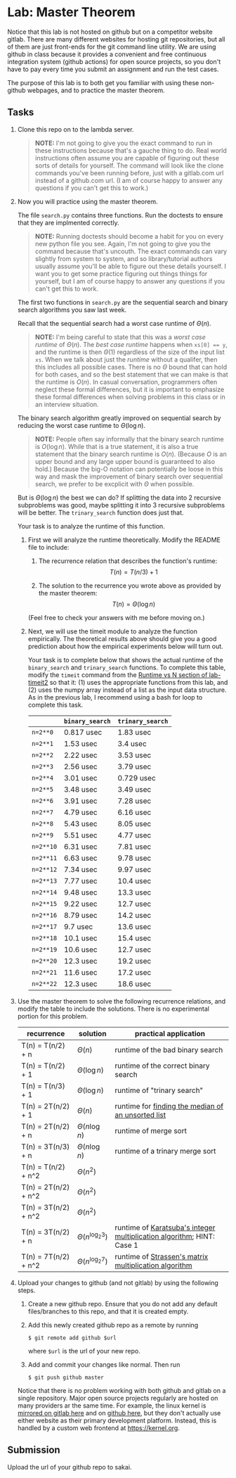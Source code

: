 # Lab: Master Theorem

Notice that this lab is not hosted on github but on a competitor website gitlab.
There are many different websites for hosting git repositories,
but all of them are just front-ends for the git command line utility.
We are using github in class because it provides a convenient and free continuous integration system (github actions) for open source projects,
so you don't have to pay every time you submit an assignment and run the test cases.

The purpose of this lab is to both get you familiar with using these non-github webpages, and to practice the master theorem.

## Tasks

1. Clone this repo on to the lambda server.

    > **NOTE:**
    > I'm not going to give you the exact command to run in these instructions because that's a gauche thing to do.
    > Real world instructions often assume you are capable of figuring out these sorts of details for yourself.
    > The command will look like the clone commands you've been running before, just with a gitlab.com url instead of a github.com url.
    > (I am of course happy to answer any questions if you can't get this to work.)

1. Now you will practice using the master theorem.

    The file `search.py` contains three functions.
    Run the doctests to ensure that they are implmented correctly.

    > **NOTE:**
    > Running doctests should become a habit for you on every new python file you see.
    > Again, I'm not going to give you the command because that's uncouth.
    > The exact commands can vary slightly from system to system,
    > and so library/tutorial authors usually assume you'll be able to figure out these details yourself.
    > I want you to get some practice figuring out things things for yourself,
    > but I am of course happy to answer any questions if you can't get this to work.

    The first two functions in `search.py` are the sequential search and binary search algorithms you saw last week.

    Recall that the sequential search had a worst case runtime of $\Theta(n)$.

    > **NOTE:**
    > I'm being careful to state that this was a *worst case runtime* of $\Theta(n)$.
    > The *best case runtime* happens when `xs[0] == y`,
    > and the runtime is then $\Theta(1)$ regardless of the size of the input list `xs`.
    > When we talk about just the *runtime* without a qualifer,
    > then this includes all possible cases.
    > There is no $\Theta$ bound that can hold for both cases,
    > and so the best statement that we can make is that the runtime is $O(n)$.
    > In casual conversation, programmers often neglect these formal differences,
    > but it is important to emphasize these formal differences when solving problems in this class or in an interview situation.

    The binary search algorithm greatly improved on sequential search by reducing the worst case runtime to $\Theta(\log n)$.

    > **NOTE:**
    > People often say informally that the binary search runtime is $O(\log n)$.
    > While that is a true statement, it is also a true statement that the binary search runtime is $O(n)$.
    > (Because $O$ is an upper bound and any large upper bound is guaranteed to also hold.)
    > Because the big-O notation can potentially be loose in this way and mask the improvement of binary search over sequential search,
    > we prefer to be excplicit with $\Theta$ when possible.

    But is $\Theta(\log n)$ the best we can do?
    If splitting the data into 2 recursive subproblems was good,
    maybe splitting it into 3 recursive subproblems will be better.
    The `trinary_search` function does just that.

    Your task is to analyze the runtime of this function.

    1. First we will analyze the runtime theoretically.
        Modify the README file to include:
    
        1. The recurrence relation that describes the function's runtime:
            $$T(n) = T(n/3) + 1$$


        1. The solution to the recurrence you wrote above as provided by the master theorem:
            $$T(n) = \Theta({\log n})$$

        (Feel free to check your answers with me before moving on.)
    
    1. Next, we will use the timeit module to analyze the function empirically.
        The theoretical results above should give you a good prediction about how the empirical experiments below will turn out.

        Your task is to complete below that shows the actual runtime of the `binary_search` and `trinary_search` functions.
        To complete this table, modify the `timeit` command from the [Runtime vs N section of lab-timeit2](https://github.com/mikeizbicki/lab-timeit2#runtime-vs-n) so that it: (1) uses the appropriate functions from this lab, and (2) uses the numpy array instead of a list as the input data structure.
        As in the previous lab, I recommend using a bash for loop to complete this task.

        |                | `binary_search`           | `trinary_search`      |
        | -------------- | ------------------------- | --------------------- | 
        | `n=2**0`       | 0.817 usec                |  1.83 usec            |
        | `n=2**1`       | 1.53 usec                 |  3.4 usec             |
        | `n=2**2`       | 2.22 usec                 |  3.53 usec            |
        | `n=2**3`       | 2.56 usec                 |  3.79 usec            |
        | `n=2**4`       | 3.01 usec                 |  0.729 usec           |
        | `n=2**5`       | 3.48 usec                 |  3.49 usec            |
        | `n=2**6`       | 3.91 usec                 |  7.28 usec            |
        | `n=2**7`       | 4.79 usec                 |  6.16 usec            |
        | `n=2**8`       | 5.43 usec                 |  8.05 usec            |
        | `n=2**9`       | 5.51 usec                 |  4.77 usec            |
        | `n=2**10`      | 6.31 usec                 |  7.81 usec            |
        | `n=2**11`      | 6.63 usec                 |  9.78 usec            |
        | `n=2**12`      | 7.34 usec                 |  9.97 usec            |
        | `n=2**13`      | 7.77 usec                 |  10.4 usec            |
        | `n=2**14`      | 9.48 usec                 |  13.3 usec            |
        | `n=2**15`      | 9.22 usec                 |  12.7 usec            |
        | `n=2**16`      | 8.79 usec                 |  14.2 usec            |
        | `n=2**17`      | 9.7 usec                  |  13.6 usec            |
        | `n=2**18`      | 10.1 usec                 |  15.4 usec            |
        | `n=2**19`      | 10.6 usec                 |  12.7 usec            |
        | `n=2**20`      | 12.3 usec                 |  19.2 usec            |
        | `n=2**21`      | 11.6 usec                 |  17.2 usec            |
        | `n=2**22`      | 12.3 usec                 |  18.6 usec            |


1. Use the master theorem to solve the following recurrence relations,
    and modify the table to include the solutions.
    There is no experimental portion for this problem.

    | recurrence           | solution                       | practical application                     |
    | -------------------- | ------------------------------ | ----------------------------------------- |
    | T(n) = T(n/2) + n    | $\Theta(n                   )$ | runtime of the bad binary search          |
    | T(n) = T(n/2) + 1    | $\Theta({\log n}            )$ | runtime of the correct binary search      |
    | T(n) = T(n/3) + 1    | $\Theta({\log n}            )$ | runtime of "trinary search"               |
    | T(n) = 2T(n/2) + 1   | $\Theta(n                   )$ | runtime for [finding the median of an unsorted list](https://en.wikipedia.org/wiki/Quickselect) |
    | T(n) = 2T(n/2) + n   | $\Theta(n{\log n}          )$ | runtime of merge sort                     |
    | T(n) = 3T(n/3) + n   | $\Theta(n{\log n}          )$ | runtime of a trinary merge sort           |
    | T(n) = T(n/2) + n^2  | $\Theta(n^2                 )$ |                                           |
    | T(n) = 2T(n/2) + n^2 | $\Theta(n^2                 )$ |                                           |
    | T(n) = 3T(n/2) + n^2 | $\Theta(n^2                 )$ |                                           |
    | T(n) = 3T(n/2) + n   | $\Theta(n^{\log_2 3}        )$ | runtime of [Karatsuba's integer multiplication algorithm](https://en.wikipedia.org/wiki/Karatsuba_algorithm); HINT: Case 1 |
    | T(n) = 7T(n/2) + n^2 | $\Theta(n^{\log_2 7}        )$ | runtime of [Strassen's matrix multiplication algorithm](https://en.wikipedia.org/wiki/Strassen_algorithm) |

1. Upload your changes to github (and not gitlab) by using the following steps.

    1. Create a new github repo.
        Ensure that you do not add any default files/branches to this repo, and that it is created empty.

    1. Add this newly created github repo as a remote by running
        ```
        $ git remote add github $url
        ```
        where `$url` is the url of your new repo.

    1. Add and commit your changes like normal.
        Then run
        ```
        $ git push github master
        ```
    
    Notice that there is no problem working with both github and gitlab on a single repository.
    Major open source projects regularly are hosted on many providers ar the same time.
    For example, the linux kernel is [mirrored on gitlab here](https://gitlab.com/linux-kernel/linux) and on [github here](https://github.com/torvalds/linux),
    but they don't actually use either website as their primary development platform.
    Instead, this is handled by a custom web frontend at <https://kernel.org>.

## Submission

Upload the url of your github repo to sakai.
